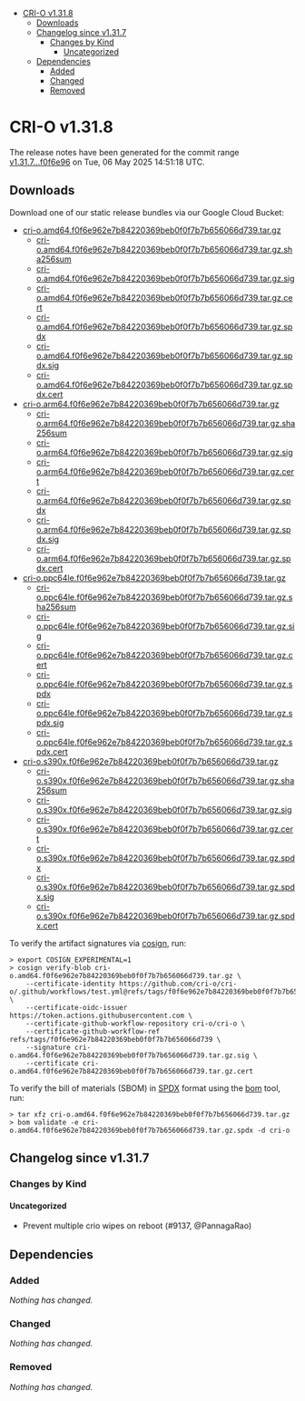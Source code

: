 - [CRI-O v1.31.8](#cri-o-v1318)
  - [Downloads](#downloads)
  - [Changelog since v1.31.7](#changelog-since-v1317)
    - [Changes by Kind](#changes-by-kind)
      - [Uncategorized](#uncategorized)
  - [Dependencies](#dependencies)
    - [Added](#added)
    - [Changed](#changed)
    - [Removed](#removed)

# CRI-O v1.31.8

The release notes have been generated for the commit range
[v1.31.7...f0f6e96](https://github.com/cri-o/cri-o/compare/v1.31.7...v1.31.8) on Tue, 06 May 2025 14:51:18 UTC.

## Downloads

Download one of our static release bundles via our Google Cloud Bucket:

- [cri-o.amd64.f0f6e962e7b84220369beb0f0f7b7b656066d739.tar.gz](https://storage.googleapis.com/cri-o/artifacts/cri-o.amd64.f0f6e962e7b84220369beb0f0f7b7b656066d739.tar.gz)
  - [cri-o.amd64.f0f6e962e7b84220369beb0f0f7b7b656066d739.tar.gz.sha256sum](https://storage.googleapis.com/cri-o/artifacts/cri-o.amd64.f0f6e962e7b84220369beb0f0f7b7b656066d739.tar.gz.sha256sum)
  - [cri-o.amd64.f0f6e962e7b84220369beb0f0f7b7b656066d739.tar.gz.sig](https://storage.googleapis.com/cri-o/artifacts/cri-o.amd64.f0f6e962e7b84220369beb0f0f7b7b656066d739.tar.gz.sig)
  - [cri-o.amd64.f0f6e962e7b84220369beb0f0f7b7b656066d739.tar.gz.cert](https://storage.googleapis.com/cri-o/artifacts/cri-o.amd64.f0f6e962e7b84220369beb0f0f7b7b656066d739.tar.gz.cert)
  - [cri-o.amd64.f0f6e962e7b84220369beb0f0f7b7b656066d739.tar.gz.spdx](https://storage.googleapis.com/cri-o/artifacts/cri-o.amd64.f0f6e962e7b84220369beb0f0f7b7b656066d739.tar.gz.spdx)
  - [cri-o.amd64.f0f6e962e7b84220369beb0f0f7b7b656066d739.tar.gz.spdx.sig](https://storage.googleapis.com/cri-o/artifacts/cri-o.amd64.f0f6e962e7b84220369beb0f0f7b7b656066d739.tar.gz.spdx.sig)
  - [cri-o.amd64.f0f6e962e7b84220369beb0f0f7b7b656066d739.tar.gz.spdx.cert](https://storage.googleapis.com/cri-o/artifacts/cri-o.amd64.f0f6e962e7b84220369beb0f0f7b7b656066d739.tar.gz.spdx.cert)
- [cri-o.arm64.f0f6e962e7b84220369beb0f0f7b7b656066d739.tar.gz](https://storage.googleapis.com/cri-o/artifacts/cri-o.arm64.f0f6e962e7b84220369beb0f0f7b7b656066d739.tar.gz)
  - [cri-o.arm64.f0f6e962e7b84220369beb0f0f7b7b656066d739.tar.gz.sha256sum](https://storage.googleapis.com/cri-o/artifacts/cri-o.arm64.f0f6e962e7b84220369beb0f0f7b7b656066d739.tar.gz.sha256sum)
  - [cri-o.arm64.f0f6e962e7b84220369beb0f0f7b7b656066d739.tar.gz.sig](https://storage.googleapis.com/cri-o/artifacts/cri-o.arm64.f0f6e962e7b84220369beb0f0f7b7b656066d739.tar.gz.sig)
  - [cri-o.arm64.f0f6e962e7b84220369beb0f0f7b7b656066d739.tar.gz.cert](https://storage.googleapis.com/cri-o/artifacts/cri-o.arm64.f0f6e962e7b84220369beb0f0f7b7b656066d739.tar.gz.cert)
  - [cri-o.arm64.f0f6e962e7b84220369beb0f0f7b7b656066d739.tar.gz.spdx](https://storage.googleapis.com/cri-o/artifacts/cri-o.arm64.f0f6e962e7b84220369beb0f0f7b7b656066d739.tar.gz.spdx)
  - [cri-o.arm64.f0f6e962e7b84220369beb0f0f7b7b656066d739.tar.gz.spdx.sig](https://storage.googleapis.com/cri-o/artifacts/cri-o.arm64.f0f6e962e7b84220369beb0f0f7b7b656066d739.tar.gz.spdx.sig)
  - [cri-o.arm64.f0f6e962e7b84220369beb0f0f7b7b656066d739.tar.gz.spdx.cert](https://storage.googleapis.com/cri-o/artifacts/cri-o.arm64.f0f6e962e7b84220369beb0f0f7b7b656066d739.tar.gz.spdx.cert)
- [cri-o.ppc64le.f0f6e962e7b84220369beb0f0f7b7b656066d739.tar.gz](https://storage.googleapis.com/cri-o/artifacts/cri-o.ppc64le.f0f6e962e7b84220369beb0f0f7b7b656066d739.tar.gz)
  - [cri-o.ppc64le.f0f6e962e7b84220369beb0f0f7b7b656066d739.tar.gz.sha256sum](https://storage.googleapis.com/cri-o/artifacts/cri-o.ppc64le.f0f6e962e7b84220369beb0f0f7b7b656066d739.tar.gz.sha256sum)
  - [cri-o.ppc64le.f0f6e962e7b84220369beb0f0f7b7b656066d739.tar.gz.sig](https://storage.googleapis.com/cri-o/artifacts/cri-o.ppc64le.f0f6e962e7b84220369beb0f0f7b7b656066d739.tar.gz.sig)
  - [cri-o.ppc64le.f0f6e962e7b84220369beb0f0f7b7b656066d739.tar.gz.cert](https://storage.googleapis.com/cri-o/artifacts/cri-o.ppc64le.f0f6e962e7b84220369beb0f0f7b7b656066d739.tar.gz.cert)
  - [cri-o.ppc64le.f0f6e962e7b84220369beb0f0f7b7b656066d739.tar.gz.spdx](https://storage.googleapis.com/cri-o/artifacts/cri-o.ppc64le.f0f6e962e7b84220369beb0f0f7b7b656066d739.tar.gz.spdx)
  - [cri-o.ppc64le.f0f6e962e7b84220369beb0f0f7b7b656066d739.tar.gz.spdx.sig](https://storage.googleapis.com/cri-o/artifacts/cri-o.ppc64le.f0f6e962e7b84220369beb0f0f7b7b656066d739.tar.gz.spdx.sig)
  - [cri-o.ppc64le.f0f6e962e7b84220369beb0f0f7b7b656066d739.tar.gz.spdx.cert](https://storage.googleapis.com/cri-o/artifacts/cri-o.ppc64le.f0f6e962e7b84220369beb0f0f7b7b656066d739.tar.gz.spdx.cert)
- [cri-o.s390x.f0f6e962e7b84220369beb0f0f7b7b656066d739.tar.gz](https://storage.googleapis.com/cri-o/artifacts/cri-o.s390x.f0f6e962e7b84220369beb0f0f7b7b656066d739.tar.gz)
  - [cri-o.s390x.f0f6e962e7b84220369beb0f0f7b7b656066d739.tar.gz.sha256sum](https://storage.googleapis.com/cri-o/artifacts/cri-o.s390x.f0f6e962e7b84220369beb0f0f7b7b656066d739.tar.gz.sha256sum)
  - [cri-o.s390x.f0f6e962e7b84220369beb0f0f7b7b656066d739.tar.gz.sig](https://storage.googleapis.com/cri-o/artifacts/cri-o.s390x.f0f6e962e7b84220369beb0f0f7b7b656066d739.tar.gz.sig)
  - [cri-o.s390x.f0f6e962e7b84220369beb0f0f7b7b656066d739.tar.gz.cert](https://storage.googleapis.com/cri-o/artifacts/cri-o.s390x.f0f6e962e7b84220369beb0f0f7b7b656066d739.tar.gz.cert)
  - [cri-o.s390x.f0f6e962e7b84220369beb0f0f7b7b656066d739.tar.gz.spdx](https://storage.googleapis.com/cri-o/artifacts/cri-o.s390x.f0f6e962e7b84220369beb0f0f7b7b656066d739.tar.gz.spdx)
  - [cri-o.s390x.f0f6e962e7b84220369beb0f0f7b7b656066d739.tar.gz.spdx.sig](https://storage.googleapis.com/cri-o/artifacts/cri-o.s390x.f0f6e962e7b84220369beb0f0f7b7b656066d739.tar.gz.spdx.sig)
  - [cri-o.s390x.f0f6e962e7b84220369beb0f0f7b7b656066d739.tar.gz.spdx.cert](https://storage.googleapis.com/cri-o/artifacts/cri-o.s390x.f0f6e962e7b84220369beb0f0f7b7b656066d739.tar.gz.spdx.cert)

To verify the artifact signatures via [cosign](https://github.com/sigstore/cosign), run:

```console
> export COSIGN_EXPERIMENTAL=1
> cosign verify-blob cri-o.amd64.f0f6e962e7b84220369beb0f0f7b7b656066d739.tar.gz \
    --certificate-identity https://github.com/cri-o/cri-o/.github/workflows/test.yml@refs/tags/f0f6e962e7b84220369beb0f0f7b7b656066d739 \
    --certificate-oidc-issuer https://token.actions.githubusercontent.com \
    --certificate-github-workflow-repository cri-o/cri-o \
    --certificate-github-workflow-ref refs/tags/f0f6e962e7b84220369beb0f0f7b7b656066d739 \
    --signature cri-o.amd64.f0f6e962e7b84220369beb0f0f7b7b656066d739.tar.gz.sig \
    --certificate cri-o.amd64.f0f6e962e7b84220369beb0f0f7b7b656066d739.tar.gz.cert
```

To verify the bill of materials (SBOM) in [SPDX](https://spdx.org) format using the [bom](https://sigs.k8s.io/bom) tool, run:

```console
> tar xfz cri-o.amd64.f0f6e962e7b84220369beb0f0f7b7b656066d739.tar.gz
> bom validate -e cri-o.amd64.f0f6e962e7b84220369beb0f0f7b7b656066d739.tar.gz.spdx -d cri-o
```

## Changelog since v1.31.7

### Changes by Kind

#### Uncategorized
 - Prevent multiple crio wipes on reboot (#9137, @PannagaRao)

## Dependencies

### Added
_Nothing has changed._

### Changed
_Nothing has changed._

### Removed
_Nothing has changed._
